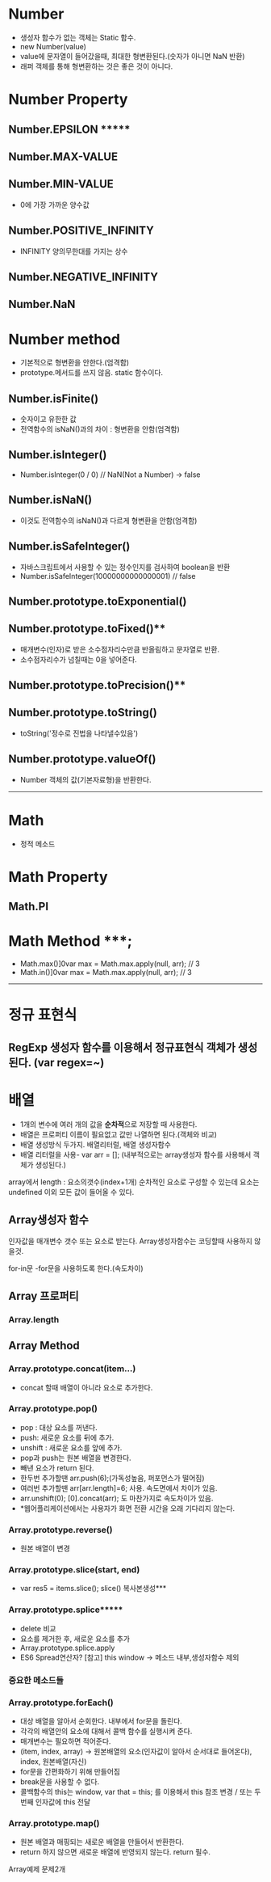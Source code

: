 # Number

- 생성자 함수가 없는 객체는 Static 함수.
- new Number(value)
- value에 문자열이 들어갔을때, 최대한 형변환된다.(숫자가 아니면 NaN 반환)
- 래퍼 객체를 통해 형변환하는 것은 좋은 것이 아니다.

# Number Property

## Number.EPSILON *****

## Number.MAX-VALUE
## Number.MIN-VALUE
- 0에 가장 가까운 양수값
## Number.POSITIVE_INFINITY
- INFINITY 양의무한대를 가지는 상수
## Number.NEGATIVE_INFINITY
## Number.NaN


# Number method
- 기본적으로 형변환을 안한다.(엄격함)
- prototype.메서드를 쓰지 않음. static 함수이다.

## Number.isFinite()
- 숫자이고 유한한 값
- 전역함수의 isNaN()과의 차이 : 형변환을 안함(엄격함)

## Number.isInteger()
- Number.isInteger(0 / 0) // NaN(Not a Number) -> false

## Number.isNaN()
- 이것도 전역함수의 isNaN()과 다르게 형변환을 안함(엄격함)

## Number.isSafeInteger()
- 자바스크립트에서 사용할 수 있는 정수인지를 검사하여 boolean을 반환
- Number.isSafeInteger(10000000000000001) // false

## Number.prototype.toExponential()

## Number.prototype.toFixed()**
- 매개변수(인자)로 받은 소수점자리수만큼 반올림하고 문자열로 반환.
- 소수점자리수가 넘칠때는 0을 넣어준다.

## Number.prototype.toPrecision()**

## Number.prototype.toString()
- toString('정수로 진법을 나타낼수있음')

## Number.prototype.valueOf()
- Number 객체의 값(기본자료형)을 반환한다.

---

# Math
- 정적 메소드

# Math Property

## Math.PI

# Math Method ***;
- Math.max()]0var max = Math.max.apply(null, arr); // 3
- Math.in()]0var max = Math.max.apply(null, arr); // 3

---
# 정규 표현식
RegExp 생성자 함수를 이용해서 정규표현식 객체가 생성된다. (var regex=~)
---
# 배열
- 1개의 변수에 여러 개의 값을 **순차적**으로 저장할 때 사용한다.
- 배열은 프로퍼티 이름이 필요없고 값만 나열하면 된다.(객체와 비교)
- 배열 생성방식 두가지. 배열리터럴, 배열 생성자함수
- 배열 리터럴을 사용- var arr = []; (내부적으로는 array생성자 함수를 사용해서 객체가 생성된다.)

array에서 length : 요소의갯수(index+1개)
순차적인 요소로 구성할 수 있는데
요소는 undefined 이외 모든 값이 들어올 수 있다.

## Array생성자 함수
인자값을 매개변수 갯수 또는 요소로 받는다.
Array생성자함수는 코딩할때 사용하지 않을것.

for-in문
-for문을 사용하도록 한다.(속도차이)

## Array 프로퍼티
### Array.length


## Array Method

### Array.prototype.concat(item…)
- concat 할때 배열이 아니라 요소로 추가한다.

### Array.prototype.pop()

- pop : 대상 요소를 꺼낸다.
- push: 새로운 요소를 뒤에 추가.
- unshift : 새로운 요소를 앞에 추가.
- pop과 push는 원본 배열을 변경한다.
- 빼낸 요소가 return 된다.
- 한두번 추가할땐 arr.push(6);(가독성높음, 퍼포먼스가 떨어짐) 
- 여러번 추가할땐 arr[arr.length]=6; 사용. 속도면에서 차이가 있음.
- arr.unshift(0); [0].concat(arr); 도 마찬가지로 속도차이가 있음.
- *웹어플리케이션에서는 사용자가 화면 전환 시간을 오래 기다리지 않는다.


### Array.prototype.reverse()
- 원본 배열이 변경


### Array.prototype.slice(start, end)
- var res5 = items.slice(); slice() 복사본생성***

### Array.prototype.splice*****
- delete 비교
- 요소를 제거한 후, 새로운 요소를 추가
- Array.prototype.splice.apply
- ES6 Spread연산자?
[참고] this window -> 메소드 내부,생성자함수 제외

### 중요한 메소드들
### Array.prototype.forEach()
- 대상 배열을 알아서 순회한다. 내부에서 for문을 돌린다.
- 각각의 배열안의 요소에 대해서 콜백 함수를 실행시켜 준다.
- 매개변수는 필요하면 적어준다.
- (item, index, array) -> 원본배열의 요소(인자값이 알아서 순서대로 들어온다), index, 원본배열(자신)
- for문을 간편화하기 위해 만들어짐
- break문을 사용할 수 없다.
- 콜백함수의 this는 window, var that = this; 를 이용해서 this 참조 변경 / 또는 두번째 인자값에 this 전달

### Array.prototype.map()
- 원본 배열과 매핑되는 새로운 배열을 만들어서 반환한다.
- return 하지 않으면 새로운 배열에 반영되지 않는다. return 필수.


Array예제 문제2개 